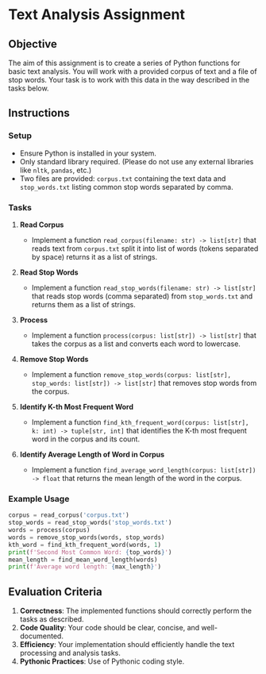 # Text Analysis Assignment

## Objective
The aim of this assignment is to create a series of Python functions for basic text analysis. You will work with a provided corpus of text and a file of stop words. Your task is to work with this data in the way described in the tasks below.

## Instructions

### Setup
- Ensure Python is installed in your system.
- Only standard library required. (Please do not use any external libraries like `nltk`, `pandas`, etc.)
- Two files are provided: `corpus.txt` containing the text data and `stop_words.txt` listing common stop words separated by comma.

### Tasks
1. **Read Corpus**
   - Implement a function `read_corpus(filename: str) -> list[str]` that reads text from `corpus.txt` split it into list of words (tokens separated by space) returns it as a list of strings.

2. **Read Stop Words**
   - Implement a function `read_stop_words(filename: str) -> list[str]` that reads stop words (comma separated) from `stop_words.txt` and returns them as a list of strings.

3. **Process**
   - Implement a function `process(corpus: list[str]) -> list[str]` that takes the corpus as a list and converts each word to lowercase.

4. **Remove Stop Words**
   - Implement a function `remove_stop_words(corpus: list[str], stop_words: list[str]) -> list[str]` that removes stop words from the corpus.

5. **Identify K-th Most Frequent Word**
   - Implement a function `find_kth_frequent_word(corpus: list[str], k: int) -> tuple[str, int]` that identifies the K-th most frequent word in the corpus and its count.

6. **Identify Average Length of Word in Corpus**
   - Implement a function `find_average_word_length(corpus: list[str]) -> float` that returns the mean length of the word in the corpus.

### Example Usage
```python
corpus = read_corpus('corpus.txt')
stop_words = read_stop_words('stop_words.txt')
words = process(corpus)
words = remove_stop_words(words, stop_words)
kth_word = find_kth_frequent_word(words, 1)
print(f'Second Most Common Word: {top_words}')
mean_length = find_mean_word_length(words)
print(f'Average word length: {max_length}')
```

## Evaluation Criteria
1. **Correctness**: The implemented functions should correctly perform the tasks as described.
2. **Code Quality**: Your code should be clear, concise, and well-documented.
3. **Efficiency**: Your implementation should efficiently handle the text processing and analysis tasks.
4. **Pythonic Practices**: Use of Pythonic coding style.
